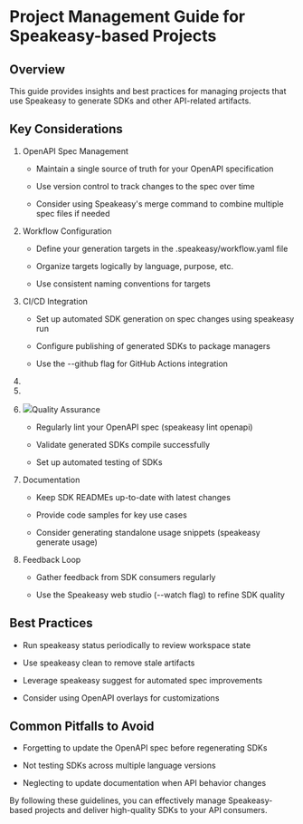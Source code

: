 # Project Management Guide for Speakeasy-based Projects

## Overview

This guide provides insights and best practices for managing projects that use Speakeasy to generate SDKs and other API-related artifacts.

## Key Considerations

1. OpenAPI Spec Management

   * Maintain a single source of truth for your OpenAPI specification

   * Use version control to track changes to the spec over time

   * Consider using Speakeasy's merge command to combine multiple spec files if needed

2. Workflow Configuration

   * Define your generation targets in the .speakeasy/workflow\.yaml file

   * Organize targets logically by language, purpose, etc.

   * Use consistent naming conventions for targets

3. CI/CD Integration

   * Set up automated SDK generation on spec changes using speakeasy run

   * Configure publishing of generated SDKs to package managers

   * Use the --github flag for GitHub Actions integration

4.

5.

6. ![](upload)Quality Assurance

   * Regularly lint your OpenAPI spec (speakeasy lint openapi)

   * Validate generated SDKs compile successfully

   * Set up automated testing of SDKs

7. Documentation

   * Keep SDK READMEs up-to-date with latest changes

   * Provide code samples for key use cases

   * Consider generating standalone usage snippets (speakeasy generate usage)

8. Feedback Loop

   * Gather feedback from SDK consumers regularly

   * Use the Speakeasy web studio (--watch flag) to refine SDK quality

## Best Practices

* Run speakeasy status periodically to review workspace state

* Use speakeasy clean to remove stale artifacts

* Leverage speakeasy suggest for automated spec improvements

* Consider using OpenAPI overlays for customizations

## Common Pitfalls to Avoid

* Forgetting to update the OpenAPI spec before regenerating SDKs

* Not testing SDKs across multiple language versions

* Neglecting to update documentation when API behavior changes

By following these guidelines, you can effectively manage Speakeasy-based projects and deliver high-quality SDKs to your API consumers.
